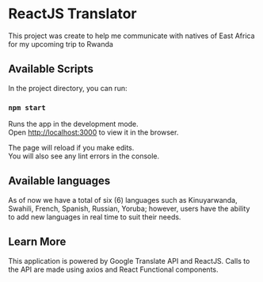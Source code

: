 # ReactJS Translator

This project was create to help me communicate with natives of East Africa for my upcoming trip to Rwanda

## Available Scripts

In the project directory, you can run:

### `npm start`

Runs the app in the development mode.\
Open [http://localhost:3000](http://localhost:3000) to view it in the browser.

The page will reload if you make edits.\
You will also see any lint errors in the console.

## Available languages
As of now we have a total of six (6) languages such as Kinuyarwanda, Swahili, French, Spanish, Russian, Yoruba; however, users have the ability to add new languages in real time to suit their needs.

## Learn More
This application is powered by Google Translate API and ReactJS. Calls to the API are made using axios and React Functional components.
